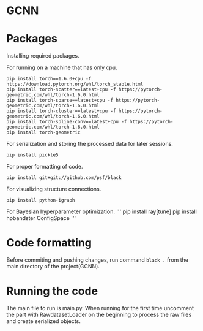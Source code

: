 # GCNN

# Packages
Installing required packages.

For running on a machine that has only cpu.
```
pip install torch==1.6.0+cpu -f https://download.pytorch.org/whl/torch_stable.html
pip install torch-scatter==latest+cpu -f https://pytorch-geometric.com/whl/torch-1.6.0.html
pip install torch-sparse==latest+cpu -f https://pytorch-geometric.com/whl/torch-1.6.0.html
pip install torch-cluster==latest+cpu -f https://pytorch-geometric.com/whl/torch-1.6.0.html
pip install torch-spline-conv==latest+cpu -f https://pytorch-geometric.com/whl/torch-1.6.0.html
pip install torch-geometric
```

For serialization and storing the processed data for later sessions.
```
pip install pickle5
```

For proper formatting of code.
```
pip install git+git://github.com/psf/black
```

For visualizing structure connections.
```
pip install python-igraph
```

For Bayesian hyperparameter optimization.
'''
pip install ray[tune]
pip install hpbandster ConfigSpace
'''
# Code formatting
Before commiting and pushing changes, run command `black .` from the main directory of the project(GCNN).


# Running the code
The main file to run is main.py. When running for the first time uncomment the part with RawdatasetLoader on the beginning to process the raw files and create serialized objects.
